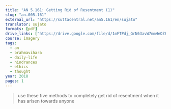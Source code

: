 ```yaml
---
title: "AN 5.161: Getting Rid of Resentment (1)"
slug: "an.005.161"
external_url: "https://suttacentral.net/an5.161/en/sujato"
translator: sujato
formats: [pdf]
drive_links: ["https://drive.google.com/file/d/1mFTPdj_GrN63avW7mmHeOZBnJ3atH7YV"]
course: imagery
tags:
  - an
  - brahmavihara
  - daily-life
  - hindrances
  - ethics
  - thought
year: 2018
pages: 1
---
```


> use these five methods to completely get rid of resentment when it has arisen towards anyone
